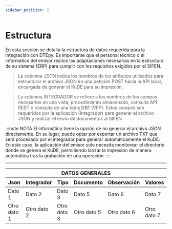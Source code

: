 ```yaml
---
sidebar_position: 2
---
```


# Estructura

<div style={{ fontSize: "18px", textAlign: "justify" }}>
En esta sección se detalla la estructura de datos requerida para la integración con DTEpy. Es importante que el personal técnico o el informático del emisor realice las adaptaciones necesarias en la estructura de su sistema (ERP) para cumplir con los requisitos exigidos por el SIFEN.

> La columna JSON indica los nombres de los atributos utilizados para estructurar el archivo JSON en una petición POST hacia la API local, encargada de generar el KuDE para su impresión.

> La columna INTEGRADOR se refiere a los nombres de los campos necesarios en una vista, procedimiento almacenado, consulta API REST o consulta de una tabla DBF (VFP). Estos campos son requeridos por la aplicación (Integrador) para generar el archivo JSON y realizar el envío de documentos al SIFEN.

:::note NOTA
El informático tiene la opción de no generar el archivo JSON directamente. En su lugar, puede optar por exportar un archivo TXT que será procesado por el integrador para generar automáticamente el KuDE. En este caso, la aplicación del emisor solo necesita monitorear el directorio donde se genera el KuDE, permitiendo lanzar la impresión de manera automática tras la grabación de una operación.
:::
</div>

--- 

<div style={{ overflowX: 'auto' }}>
  <table style={{ tableLayout: 'auto', borderCollapse: 'collapse', width: '100%' }}>
    <thead>
      <tr>
        <th style={{ textAlign: 'center', padding: '10px', backgroundColor: '#f5f5f5', fontSize: '1.0em' }} colspan="7">
          DATOS GENERALES
        </th>
      </tr>
    </thead>
    <thead>
      <tr>
        <th style={{ whiteSpace: 'nowrap' }}>Json</th>
        <th style={{ whiteSpace: 'nowrap' }}>Integrador</th>
        <th style={{ whiteSpace: 'nowrap' }}>Tipo</th>
        <th style={{ whiteSpace: 'nowrap' }}>Documento</th>
        <th style={{ whiteSpace: 'nowrap' }}>Observación</th>
        <th style={{ whiteSpace: 'nowrap' }}>Valores</th>
      </tr>
    </thead>
    <tbody>
      <tr>
        <td style={{ whiteSpace: 'nowrap' }}>Dato 1</td>
        <td style={{ whiteSpace: 'nowrap' }}>Dato 2</td>
        <td style={{ whiteSpace: 'nowrap' }}>Dato 3</td>
        <td style={{ whiteSpace: 'nowrap' }}>Dato 5</td>
        <td style={{ whiteSpace: 'nowrap' }}>Dato 6</td>
        <td style={{ whiteSpace: 'nowrap' }}>Dato 7</td>
      </tr>
      <tr>
        <td style={{ whiteSpace: 'nowrap' }}>Otro dato 1</td>
        <td style={{ whiteSpace: 'nowrap' }}>Otro dato 2</td>
        <td style={{ whiteSpace: 'nowrap' }}>Otro dato 3</td>
        <td style={{ whiteSpace: 'nowrap' }}>Otro dato 5</td>
        <td style={{ whiteSpace: 'nowrap' }}>Otro dato 6</td>
        <td style={{ whiteSpace: 'nowrap' }}>Otro dato 7</td>
      </tr>
    </tbody>
  </table>
</div>